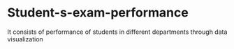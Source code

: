 # Student-s-exam-performance
It consists of performance of students in different departments through data visualization
